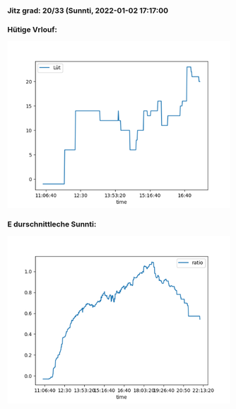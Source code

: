 ### Jitz grad: 20/33 (Sunnti, 2022-01-02 17:17:00

### Hütige Vrlouf:
![Graph](Today.png)

### E durschnittleche Sunnti:
![Graph](Sunnti.png)